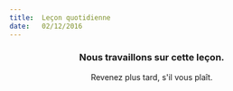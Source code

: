 ```yaml
---
title:  Leçon quotidienne
date:   02/12/2016
---
```


### <center>Nous travaillons sur cette leçon.</center>
<center>Revenez plus tard, s'il vous plaît.</center>